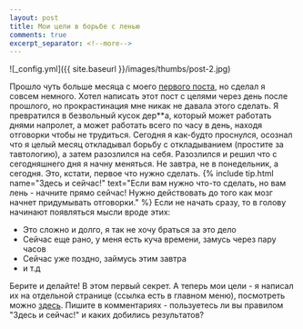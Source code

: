 ```yaml
---
layout: post
title: Мои цели в борьбе с ленью
comments: true
excerpt_separator: <!--more-->
---
```

![_config.yml]({{ site.baseurl }}/images/thumbs/post-2.jpg)

Прошло чуть больше месяца с моего [первого поста](http://cash3.ru/nachalo-borby-s-lenyu/), но сделал я совсем немного. Хотел написать этот пост с целями через день после прошлого, но прокрастинация мне никак не давала этого сделать. Я превратился в безвольный кусок дер**а, который может работать днями напролет, а может работать всего по часу в день, находя отговорки чтобы не трудиться.
Сегодня я как-будто проснулся, осознал что я целый месяц откладывал борьбу с откладыванием (простите за тавтологию), а затем разозлился на себя. Разозлился и решил что с сегодняшнего дня я начну меняться. Не завтра, не в понедельник, а сегодня. Это, кстати, первое что нужно сделать.
{% include tip.html name="Здесь и сейчас!" text="Если вам нужно что-то сделать, но вам лень - начните прямо сейчас! Нужно действовать до того как мозг начнет придумывать отговорки." %}
Если не начать сразу, то в голову начинают появляться мысли вроде этих:

+ Это сложно и долго, я так не хочу браться за это дело
+ Сейчас еще рано, у меня есть куча времени, замусь через пару часов
+ Сейчас уже поздно, займусь этим завтра
+ и т.д

Берите и делайте! В этом первый секрет.
А теперь мои цели - я написал их на отдельной странице (ссылка есть в главном меню), посмотреть можно [здесь](http://cash3.ru/moi-tseli). Пишите в комментариях - пользуетесь ли вы правилом "Здесь и сейчас!" и каких добились результатов?